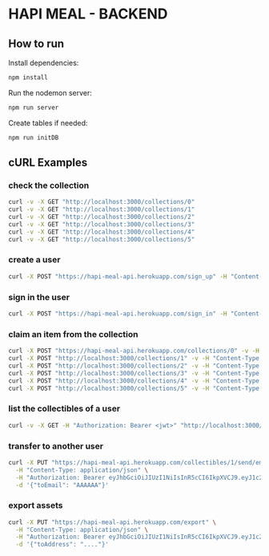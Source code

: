 # HAPI MEAL - BACKEND

## How to run

Install dependencies:

```bash
npm install
```

Run the nodemon server:

```bash
npm run server
```

Create tables if needed:

```bash
npm run initDB
```

## cURL Examples

### check the collection

```bash
curl -v -X GET "http://localhost:3000/collections/0"
curl -v -X GET "http://localhost:3000/collections/1"
curl -v -X GET "http://localhost:3000/collections/2"
curl -v -X GET "http://localhost:3000/collections/3"
curl -v -X GET "http://localhost:3000/collections/4"
curl -v -X GET "http://localhost:3000/collections/5"
```

### create a user

```bash
curl -X POST "https://hapi-meal-api.herokuapp.com/sign_up" -H "Content-Type: application/json" -d '{"email": "AAAAAA", "password": "aaaaaaaaaa"}'
```

### sign in the user

```bash
curl -X POST "https://hapi-meal-api.herokuapp.com/sign_in" -H "Content-Type: application/json" -d '{"email": "AAAAAA", "password": "aaaaaaaaaa"}'
```

### claim an item from the collection

```bash
curl -X POST "https://hapi-meal-api.herokuapp.com/collections/0" -v -H "Content-Type: application/json" -H "Authorization: Bearer eyJhbGciOiJIUzI1NiIsInR5cCI6IkpXVCJ9.eyJ1c2VyX2lkIjoxOSwiaWF0IjoxNjY3MTA0OTUzLCJleHAiOjE2NjcxMDg1NTN9.oR5hXML2wzImWRLqC7lPNE8tbY_IxgciexvTvGi1ycs"
curl -X POST "http://localhost:3000/collections/1" -v -H "Content-Type: application/json" -H "Authorization: Bearer <jwt>"
curl -X POST "http://localhost:3000/collections/2" -v -H "Content-Type: application/json" -H "Authorization: Bearer <jwt>"
curl -X POST "http://localhost:3000/collections/3" -v -H "Content-Type: application/json" -H "Authorization: Bearer <jwt>"
curl -X POST "http://localhost:3000/collections/4" -v -H "Content-Type: application/json" -H "Authorization: Bearer <jwt>"
curl -X POST "http://localhost:3000/collections/5" -v -H "Content-Type: application/json" -H "Authorization: Bearer <jwt>"
```

### list the collectibles of a user

```bash
curl -v -X GET -H "Authorization: Bearer <jwt>" "http://localhost:3000/collectibles"
```

### transfer to another user

```bash
curl -X PUT "https://hapi-meal-api.herokuapp.com/collectibles/1/send/email" \
  -H "Content-Type: application/json" \
  -H "Authorization: Bearer eyJhbGciOiJIUzI1NiIsInR5cCI6IkpXVCJ9.eyJ1c2VyX2lkIjoxNywiaWF0IjoxNjY3MTA0NzU4LCJleHAiOjE2NjcxMDgzNTh9.UM7qQSPEG7uJFau1_R6reso0TudhXXctatD6kIMV7Lg" \
  -d '{"toEmail": "AAAAAA"}'
```

### export assets

```bash
curl -X PUT "https://hapi-meal-api.herokuapp.com/export" \
  -H "Content-Type: application/json" \
  -H "Authorization: Bearer eyJhbGciOiJIUzI1NiIsInR5cCI6IkpXVCJ9.eyJ1c2VyX2lkIjoxNywiaWF0IjoxNjY3MTA0NzU4LCJleHAiOjE2NjcxMDgzNTh9.UM7qQSPEG7uJFau1_R6reso0TudhXXctatD6kIMV7Lg" \
  -d '{"toAddress": "...."}'
```
